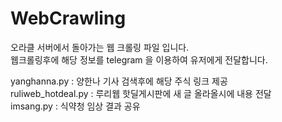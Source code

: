# WebCrawling

오라클 서버에서 돌아가는 웹 크롤링 파일 입니다. \
웹크롤링후에 해당 정보를 telegram 을 이용하여 유저에게 전달합니다.

yanghanna.py : 양한나 기사 검색후에 해당 주식 링크 제공 \
ruliweb_hotdeal.py : 루리웹 핫딜게시판에 새 글 올라올시에 내용 전달 \
imsang.py : 식약청 임상 결과 공유
